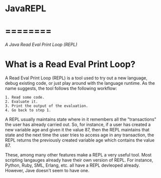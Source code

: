 <h1>JavaREPL</h1>
<h1>========</h1>

*A Java Read Eval Print Loop (REPL)*

What is a Read Eval Print Loop?
===============================
A Read Eval Print Loop (REPL) is a tool used to try out a new language, debug existing code, or 
just play around with the language runtime. As the name suggests, the tool follows the following
workflow:

	1. Read some code.
	2. Evaluate it.
	3. Print the output of the evaluation.
	4. Go back to step 1.

A REPL usually maintains state where in it remembers all the "transactions" the user has already
carried out. So, for instance, if a user has created a new variable age and given it the value 87,
then the REPL maintains that state and the next time the user tries to access age in any transaction,
the REPL returns the previously created variable age which contains the value 87.

These, among many other features make a REPL a very useful tool. Most scripting langauges already have
their own version of REPL. For instance, Python, Ruby, SML, Erlang, etc. all have a REPL devleoped 
already. However, Jave doesn't seem to have one.